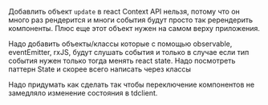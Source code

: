 Добавлить объект `update` в react Context API нельзя, потому что он много раз
рендерится и многи события будут просто так ререндерить компоненты.
Плюс еще этот объект нужен на самом верху приложения.

Надо добавить объекты/классы которые с помощью observable, eventEmitter, rxJS, будут
слушать события и только в случае если тип события нужен только тогда менять 
react state.
Надо посмотреть паттерн State и скорее всего написать через классы







Надо придумать как сделать так чтобы переключение компонентов не замедляло
изменение состояния в tdclient.